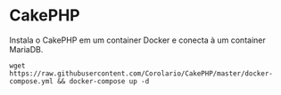 # CakePHP
Instala o CakePHP em um container Docker e conecta à um container MariaDB.

`wget https://raw.githubusercontent.com/Corolario/CakePHP/master/docker-compose.yml && docker-compose up -d`
